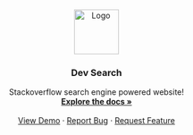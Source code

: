 <br />
<p align="center">
  <a href="https://dev-search-1d4c5.web.app/">
    <img src="https://images.unsplash.com/photo-1586769852836-bc069f19e1b6?ixlib=rb-1.2.1&ixid=eyJhcHBfaWQiOjEyMDd9&auto=format&fit=crop&w=1050&q=80" alt="Logo" width="80" height="80">
  </a>

  <h3 align="center">Dev Search</h3>

  <p align="center">
    Stackoverflow search engine powered website!
    <br />
    <a href="https://github.com/othneildrew/Best-README-Template"><strong>Explore the docs »</strong></a>
    <br />
    <br />
    <a href="https://github.com/othneildrew/Best-README-Template">View Demo</a>
    ·
    <a href="https://github.com/othneildrew/Best-README-Template/issues">Report Bug</a>
    ·
    <a href="https://github.com/othneildrew/Best-README-Template/issues">Request Feature</a>
  </p>
</p>
